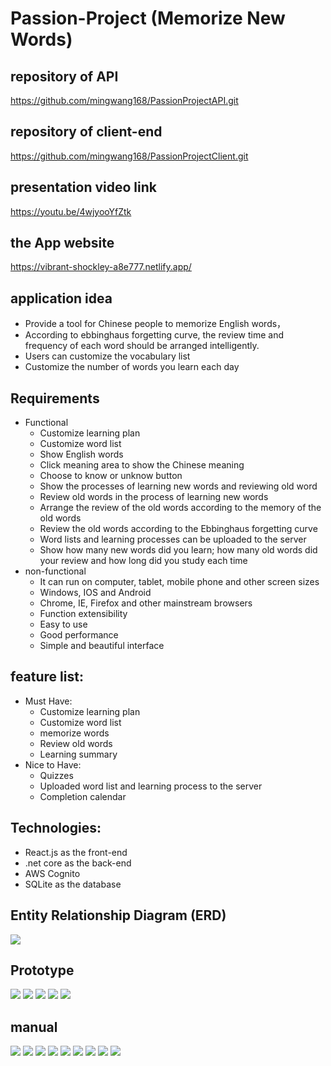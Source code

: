 ﻿# Passion-Project (Memorize New Words)
## repository of API
https://github.com/mingwang168/PassionProjectAPI.git
## repository of client-end
https://github.com/mingwang168/PassionProjectClient.git
## presentation video link
https://youtu.be/4wjyooYfZtk
## the App website
https://vibrant-shockley-a8e777.netlify.app/
## application idea
* Provide a tool for Chinese people to memorize English words，
* According to ebbinghaus forgetting curve, the review time and frequency of each word should be arranged intelligently.
* Users can customize the vocabulary list
* Customize the number of words you learn each day
## Requirements
* Functional
  * Customize learning plan
  * Customize word list
  * Show English words 
  * Click meaning area to show the Chinese meaning
  * Choose to know or unknow button
  * Show the processes of learning new words and reviewing old word
  * Review old words in the process of learning new words
  * Arrange the review of the old words according to the memory of the old words
  * Review the old words according to the Ebbinghaus forgetting curve
  * Word lists and learning processes can be uploaded to the server
  * Show how many new words did you learn; how many old words did your review and how long did you study each time
* non-functional
  * It can run on computer, tablet, mobile phone and other screen sizes
  * Windows, IOS and Android
  * Chrome, IE, Firefox and other mainstream browsers
  * Function extensibility
  * Easy to use
  * Good performance
  * Simple and beautiful interface
## feature list:
* Must Have:
  * Customize learning plan
  * Customize word list
  * memorize words
  * Review old words
  * Learning summary
* Nice to Have:
  * Quizzes
  * Uploaded word list and learning process to the server
  * Completion calendar
## Technologies:
* React.js as the front-end
* .net core as the back-end
* AWS Cognito
* SQLite as the database
## Entity Relationship Diagram (ERD)
![](https://github.com/mingwang168/Passion-Project/raw/master/PassionProject2.JPG) 
## Prototype
![](https://github.com/mingwang168/Passion-Project/raw/master/1-Screen.jpg) 
![](https://github.com/mingwang168/Passion-Project/raw/master/2-Screen.jpg) 
![](https://github.com/mingwang168/Passion-Project/raw/master/3-Screen.jpg) 
![](https://github.com/mingwang168/Passion-Project/raw/master/4-Screen.jpg) 
![](https://github.com/mingwang168/Passion-Project/raw/master/5-Screen.jpg) 
## manual
![](https://github.com/mingwang168/Passion-Project/raw/master/032214012567_0NewMicrosoftWordDocument_1.Jpeg)
![](https://github.com/mingwang168/Passion-Project/raw/master/032214012567_0NewMicrosoftWordDocument_2.Jpeg)
![](https://github.com/mingwang168/Passion-Project/raw/master/032214012567_0NewMicrosoftWordDocument_3.Jpeg)
![](https://github.com/mingwang168/Passion-Project/raw/master/032214012567_0NewMicrosoftWordDocument_4.Jpeg)
![](https://github.com/mingwang168/Passion-Project/raw/master/032214012567_0NewMicrosoftWordDocument_5.Jpeg)
![](https://github.com/mingwang168/Passion-Project/raw/master/032214012567_0NewMicrosoftWordDocument_6.Jpeg)
![](https://github.com/mingwang168/Passion-Project/raw/master/032214012567_0NewMicrosoftWordDocument_7.Jpeg)
![](https://github.com/mingwang168/Passion-Project/raw/master/032214012567_0NewMicrosoftWordDocument_8.Jpeg)
![](https://github.com/mingwang168/Passion-Project/raw/master/032214012567_0NewMicrosoftWordDocument_9.Jpeg)
